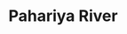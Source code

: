 ---
title: "Pahariya River"
title_bn: "পাহাড়িয়া নদী"
description: "This river derived from Arial Khan at Monohardi Upazilla, Norshingdi that crosses Raipur Upazilla and again fall into Arial Khan.
Length of this river is 20 km. Width is 100 meters. Depth is 7 meters. Catchment size is 100 sq. km.  Stream flows whole years."
---